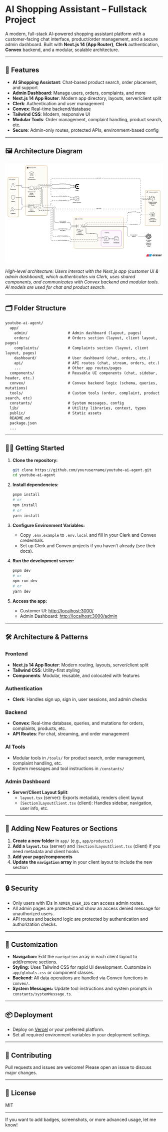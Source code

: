 # AI Shopping Assistant – Fullstack Project

A modern, full-stack AI-powered shopping assistant platform with a customer-facing chat interface, product/order management, and a secure admin dashboard. Built with **Next.js 14 (App Router)**, **Clerk** authentication, **Convex** backend, and a modular, scalable architecture.

---

## 🚀 Features

- **AI Shopping Assistant**: Chat-based product search, order placement, and support
- **Admin Dashboard**: Manage users, orders, complaints, and more
- **Next.js 14 App Router**: Modern app directory, layouts, server/client split
- **Clerk**: Authentication and user management
- **Convex**: Real-time backend/database
- **Tailwind CSS**: Modern, responsive UI
- **Modular Tools**: Order management, complaint handling, product search, etc.
- **Secure**: Admin-only routes, protected APIs, environment-based config

---

## 🖼️ Architecture Diagram

![Project Architecture](architecture.png)

*High-level architecture: Users interact with the Next.js app (customer UI & admin dashboard), which authenticates via Clerk, uses shared components, and communicates with Convex backend and modular tools. AI models are used for chat and product search.*

---

## 🗂️ Folder Structure

```
youtube-ai-agent/
  app/
    admin/                  # Admin dashboard (layout, pages)
    orders/                 # Orders section (layout, client layout, pages)
    complaints/             # Complaints section (layout, client layout, pages)
    dashboard/              # User dashboard (chat, orders, etc.)
    api/                    # API routes (chat, stream, orders, etc.)
    ...                     # Other app routes/pages
  components/               # Reusable UI components (chat, sidebar, header, etc.)
  convex/                   # Convex backend logic (schema, queries, mutations)
  tools/                    # Custom tools (order, complaint, product search, etc)
  constants/                # System messages, config
  lib/                      # Utility libraries, context, types
  public/                   # Static assets
  README.md
  package.json
  ...
```

---

## 🧑‍💻 Getting Started

1. **Clone the repository:**
   ```bash
   git clone https://github.com/yourusername/youtube-ai-agent.git
   cd youtube-ai-agent
   ```

2. **Install dependencies:**
   ```bash
   pnpm install
   # or
   npm install
   # or
   yarn install
   ```

3. **Configure Environment Variables:**
   - Copy `.env.example` to `.env.local` and fill in your Clerk and Convex credentials.
   - Set up Clerk and Convex projects if you haven’t already (see their docs).

4. **Run the development server:**
   ```bash
   pnpm dev
   # or
   npm run dev
   # or
   yarn dev
   ```

5. **Access the app:**
   - Customer UI: [http://localhost:3000/](http://localhost:3000/)
   - Admin Dashboard: [http://localhost:3000/admin](http://localhost:3000/admin)

---

## 🛠️ Architecture & Patterns

### **Frontend**
- **Next.js 14 App Router**: Modern routing, layouts, server/client split
- **Tailwind CSS**: Utility-first styling
- **Components**: Modular, reusable, and colocated with features

### **Authentication**
- **Clerk**: Handles sign up, sign in, user sessions, and admin checks

### **Backend**
- **Convex**: Real-time database, queries, and mutations for orders, complaints, products, etc.
- **API Routes**: For chat, streaming, and order management

### **AI Tools**
- Modular tools in `/tools/` for product search, order management, complaint handling, etc.
- System messages and tool instructions in `/constants/`

### **Admin Dashboard**
- **Server/Client Layout Split**:  
  - `layout.tsx` (server): Exports metadata, renders client layout  
  - `[Section]LayoutClient.tsx` (client): Handles sidebar, navigation, user info, etc.

---

## 🧩 Adding New Features or Sections

1. **Create a new folder** in `app/` (e.g., `app/products/`)
2. **Add a `layout.tsx`** (server) and `[Section]LayoutClient.tsx` (client) if you need metadata and client hooks
3. **Add your page/components**
4. **Update the `navigation` array** in your client layout to include the new section

---

## 🔒 Security

- Only users with IDs in `ADMIN_USER_IDS` can access admin routes.
- All admin pages are protected and show an access denied message for unauthorized users.
- API routes and backend logic are protected by authentication and authorization checks.

---

## 📝 Customization

- **Navigation:**  Edit the `navigation` array in each client layout to add/remove sections.
- **Styling:**  Uses Tailwind CSS for rapid UI development. Customize in `app/globals.css` or component classes.
- **Backend:**  All data operations are handled via Convex functions in `convex/`.
- **System Messages:**  Update tool instructions and system prompts in `constants/systemMessage.ts`.

---

## 📦 Deployment

- Deploy on [Vercel](https://vercel.com/) or your preferred platform.
- Set all required environment variables in your deployment settings.

---

## 🤝 Contributing

Pull requests and issues are welcome! Please open an issue to discuss major changes.

---

## 📄 License

MIT

---

If you want to add badges, screenshots, or more advanced usage, let me know!
